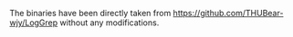 The binaries have been directly taken from https://github.com/THUBear-wjy/LogGrep without any modifications.